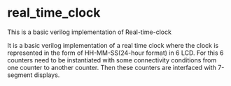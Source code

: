 # real_time_clock

This is a basic verilog implementation of Real-time-clock

It is a basic verilog implementation of a real time clock where the clock is represented in the form of HH-MM-SS(24-hour format) in 6 LCD.
For this 6 counters need to be instantiated with some connectivity conditions from one counter to another counter.
Then these counters are interfaced with 7-segment displays.
